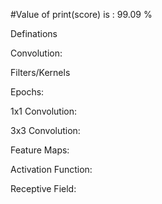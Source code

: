 #Value of print(score) is : 99.09 %

Definations

Convolution:

Filters/Kernels

Epochs:

1x1 Convolution:

3x3 Convolution:

Feature Maps:

Activation Function:

Receptive Field:
